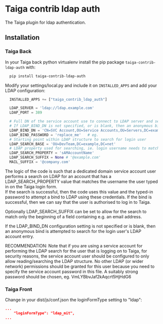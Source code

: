 Taiga contrib ldap auth
=======================

The Taiga plugin for ldap authentication.

Installation
------------

### Taiga Back

In your Taiga back python virtualenv install the pip package
`taiga-contrib-ldap-auth` with:

```bash
  pip install taiga-contrib-ldap-auth
```

Modify your settings/local.py and include it on `INSTALLED_APPS` and add your
LDAP configuration:

```python
  INSTALLED_APPS += ["taiga_contrib_ldap_auth"]

  LDAP_SERVER = 'ldap://ldap.example.com'
  LDAP_PORT = 389

  # Full DN of the service account use to connect to LDAP server and search for login user's account entry
  # If LDAP_BIND_DN is not specified, or is blank, then an anonymous bind is attempated
  LDAP_BIND_DN = 'CN=SVC Account,OU=Service Accounts,OU=Servers,DC=example,DC=com'
  LDAP_BIND_PASSWORD = 'replace_me'   # eg.
  # Starting point within LDAP structure to search for login user
  LDAP_SEARCH_BASE = 'OU=DevTeam,DC=example,DC=net'
  # LDAP property used for searching, ie. login username needs to match value in sAMAccountName property in LDAP
  LDAP_SEARCH_PROPERTY = 'sAMAccountName'
  LDAP_SEARCH_SUFFIX = None # '@example.com'
  MAIL_SUFFIX = '@company.com'

```

The logic of the code is such that a dedicated domain service account user performs a search on LDAP for an account that has a LDAP_SEARCH_PROPERTY value that matches the username the user typed in on the Taiga login form.  
If the search is successful, then the code uses this value and the typed-in password to attempt a bind to LDAP using these credentials.
If the bind is successful, then we can say that the user is authorised to log in to Taiga.

Optionally LDAP_SEARCH_SUFFIX can be set to allow for the search to match only the beginning of a field containing e.g. an email address.

If the LDAP_BIND_DN configuration setting is not specified or is blank, then an anonymous bind is attempted to search for the login user's LDAP account entry.


RECOMMENDATION: Note that if you are using a service account for performing the LDAP search for the user that is logging on to Taiga, for security reasons, the service account user should be configured to only allow reading/searching the LDAP structure. No other LDAP (or wider network) permissions should be granted for this user because you need to specify the service account password in this file.
A suitably strong password should be chosen, eg. VmLYBbvJaf2kAqcrt5HjHdG6



### Taiga Front

Change in your dist/js/conf.json the loginFormType setting to "ldap":

```json
...
    "loginFormType": "ldap_mit",
...
```
